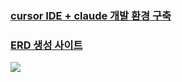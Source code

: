 ### [cursor IDE + claude 개발 환경 구축](https://feather-pamphlet-038.notion.site/cursor-IDE-claude-1faeefcb6e0f8050bc7dc46ddee6ee0e?pvs=4)

### [ERD 생성 사이트](https://dbdiagram.io/home)
<img src="https://github.com/user-attachments/assets/10909ed4-a18a-4685-810c-c342de528069">
